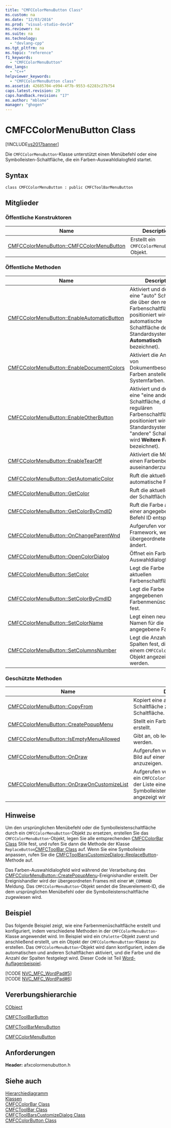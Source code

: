 ```yaml
---
title: "CMFCColorMenuButton Class"
ms.custom: na
ms.date: "12/03/2016"
ms.prod: "visual-studio-dev14"
ms.reviewer: na
ms.suite: na
ms.technology: 
  - "devlang-cpp"
ms.tgt_pltfrm: na
ms.topic: "reference"
f1_keywords: 
  - "CMFCColorMenuButton"
dev_langs: 
  - "C++"
helpviewer_keywords: 
  - "CMFCColorMenuButton class"
ms.assetid: 42685704-e994-4f7b-9553-62283c27b754
caps.latest.revision: 29
caps.handback.revision: "17"
ms.author: "mblome"
manager: "ghogen"
---
```

# CMFCColorMenuButton Class
[!INCLUDE[vs2017banner](../../assembler/inline/includes/vs2017banner.md)]

Die `CMFCColorMenuButton`\-Klasse unterstützt einen Menübefehl oder eine Symbolleisten\-Schaltfläche, die ein Farben\-Auswahldialogfeld startet.  
  
## Syntax  
  
```  
class CMFCColorMenuButton : public CMFCToolBarMenuButton  
```  
  
## Mitglieder  
  
### Öffentliche Konstruktoren  
  
|Name|Description|  
|----------|-----------------|  
|[CMFCColorMenuButton::CMFCColorMenuButton](../Topic/CMFCColorMenuButton::CMFCColorMenuButton.md)|Erstellt ein `CMFCColorMenuButton`\-Objekt.|  
  
### Öffentliche Methoden  
  
|Name|Description|  
|----------|-----------------|  
|[CMFCColorMenuButton::EnableAutomaticButton](../Topic/CMFCColorMenuButton::EnableAutomaticButton.md)|Aktiviert und deaktiviert eine "auto" Schaltfläche, die über den regulären Farbenschaltflächen positioniert wird.  \(Die automatische Schaltfläche des Standardsystems wird **Automatisch** bezeichnet\).|  
|[CMFCColorMenuButton::EnableDocumentColors](../Topic/CMFCColorMenuButton::EnableDocumentColors.md)|Aktiviert die Anzeige von Dokumentbesondere Farben anstelle der Systemfarben.|  
|[CMFCColorMenuButton::EnableOtherButton](../Topic/CMFCColorMenuButton::EnableOtherButton.md)|Aktiviert und deaktiviert eine "eine andere" Schaltfläche, die den regulären Farbenschaltflächen positioniert wird.  \(Das Standardsystem "andere" Schaltfläche wird **Weitere Farben...** bezeichnet\).|  
|[CMFCColorMenuButton::EnableTearOff](../Topic/CMFCColorMenuButton::EnableTearOff.md)|Aktiviert die Möglichkeit, einen Farbenbereich auseinanderzureißen.|  
|[CMFCColorMenuButton::GetAutomaticColor](../Topic/CMFCColorMenuButton::GetAutomaticColor.md)|Ruft die aktuelle automatische Farbe ab.|  
|[CMFCColorMenuButton::GetColor](../Topic/CMFCColorMenuButton::GetColor.md)|Ruft die aktuelle Farbe der Schaltfläche ab.|  
|[CMFCColorMenuButton::GetColorByCmdID](../Topic/CMFCColorMenuButton::GetColorByCmdID.md)|Ruft die Farbe ab, die einer angegebenen Befehl ID entspricht|  
|[CMFCColorMenuButton::OnChangeParentWnd](../Topic/CMFCColorMenuButton::OnChangeParentWnd.md)|Aufgerufen vom Framework, wenn das übergeordnete Fenster ändert.|  
|[CMFCColorMenuButton::OpenColorDialog](../Topic/CMFCColorMenuButton::OpenColorDialog.md)|Öffnet ein Farben\-Auswahldialogfeld.|  
|[CMFCColorMenuButton::SetColor](../Topic/CMFCColorMenuButton::SetColor.md)|Legt die Farbe der aktuellen Farbenschaltfläche fest.|  
|[CMFCColorMenuButton::SetColorByCmdID](../Topic/CMFCColorMenuButton::SetColorByCmdID.md)|Legt die Farbe der angegebenen Farbenmenüschaltfläche fest.|  
|[CMFCColorMenuButton::SetColorName](../Topic/CMFCColorMenuButton::SetColorName.md)|Legt einen neuen Namen für die angegebene Farbe fest.|  
|[CMFCColorMenuButton::SetColumnsNumber](../Topic/CMFCColorMenuButton::SetColumnsNumber.md)|Legt die Anzahl von Spalten fest, die von einem `CMFCColorBar`\-Objekt angezeigt werden.|  
  
### Geschützte Methoden  
  
|Name|Description|  
|----------|-----------------|  
|[CMFCColorMenuButton::CopyFrom](../Topic/CMFCColorMenuButton::CopyFrom.md)|Kopiert eine andere Symbolleisten\-Schaltfläche zur aktuellen Schaltfläche.|  
|[CMFCColorMenuButton::CreatePopupMenu](../Topic/CMFCColorMenuButton::CreatePopupMenu.md)|Stellt ein Farben\-Auswahldialogfeld erstellt.|  
|[CMFCColorMenuButton::IsEmptyMenuAllowed](../Topic/CMFCColorMenuButton::IsEmptyMenuAllowed.md)|Gibt an, ob leere Menüs unterstützt werden.|  
|[CMFCColorMenuButton::OnDraw](../Topic/CMFCColorMenuButton::OnDraw.md)|Aufgerufen vom Framework, um ein Bild auf einer Schaltfläche anzuzeigen.|  
|[CMFCColorMenuButton::OnDrawOnCustomizeList](../Topic/CMFCColorMenuButton::OnDrawOnCustomizeList.md)|Aufgerufen vom Framework, bevor ein `CMFCColorMenuButton`\-Objekt in der Liste eines Symbolleistenanpassungsdialogfelds angezeigt wird.|  
  
## Hinweise  
 Um den ursprünglichen Menübefehl oder die Symbolleistenschaltfläche durch ein `CMFCColorMenuButton`\-Objekt zu ersetzen, erstellen Sie das `CMFCColorMenuButton`\-Objekt, legen Sie alle entsprechenden [CMFCColorBar Class](../../mfc/reference/cmfccolorbar-class.md) Stile fest, und rufen Sie dann die Methode der Klasse `ReplaceButton`[CMFCToolBar Class](../../mfc/reference/cmfctoolbar-class.md) auf.  Wenn Sie eine Symbolleiste anpassen, rufen Sie die [CMFCToolBarsCustomizeDialog::ReplaceButton](../Topic/CMFCToolBarsCustomizeDialog::ReplaceButton.md)\-Methode auf.  
  
 Das Farben\-Auswahldialogfeld wird während der Verarbeitung des [CMFCColorMenuButton::CreatePopupMenu](../Topic/CMFCColorMenuButton::CreatePopupMenu.md)\-Ereignishandler erstellt.  Der Ereignishandler wird der übergeordneten Frames mit einer `WM_COMMAND` Meldung.  Das `CMFCColorMenuButton`\-Objekt sendet die Steuerelement\-ID, die dem ursprünglichen Menübefehl oder die Symbolleistenschaltfläche zugewiesen wird.  
  
## Beispiel  
 Das folgende Beispiel zeigt, wie eine Farbenmenüschaltfläche erstellt und konfiguriert, indem verschiedene Methoden in der `CMFCColorMenuButton`\-Klasse angewendet wird.  Im Beispiel wird ein `CPalette`\-Objekt zuerst und anschließend erstellt, um ein Objekt der `CMFCColorMenuButton`\-Klasse zu erstellen.  Das `CMFCColorMenuButton`\-Objekt wird dann konfiguriert, indem die automatischen und anderen Schaltflächen aktiviert, und die Farbe und die Anzahl der Spalten festgelegt wird.  Dieser Code ist Teil [Word\-Auflagenbeispiel](../../top/visual-cpp-samples.md).  
  
 [!CODE [NVC_MFC_WordPad#5](../CodeSnippet/VS_Snippets_Misc/NVC_MFC_WordPad#5)]  
[!CODE [NVC_MFC_WordPad#6](../CodeSnippet/VS_Snippets_Misc/NVC_MFC_WordPad#6)]  
  
## Vererbungshierarchie  
 [CObject](../../mfc/reference/cobject-class.md)  
  
 [CMFCToolBarButton](../../mfc/reference/cmfctoolbarbutton-class.md)  
  
 [CMFCToolBarMenuButton](../../mfc/reference/cmfctoolbarmenubutton-class.md)  
  
 [CMFCColorMenuButton](../../mfc/reference/cmfccolormenubutton-class.md)  
  
## Anforderungen  
 **Header:** afxcolormenubutton.h  
  
## Siehe auch  
 [Hierarchiediagramm](../../mfc/hierarchy-chart.md)   
 [Klassen](../../mfc/reference/mfc-classes.md)   
 [CMFCColorBar Class](../../mfc/reference/cmfccolorbar-class.md)   
 [CMFCToolBar Class](../../mfc/reference/cmfctoolbar-class.md)   
 [CMFCToolBarsCustomizeDialog Class](../../mfc/reference/cmfctoolbarscustomizedialog-class.md)   
 [CMFCColorButton Class](../../mfc/reference/cmfccolorbutton-class.md)